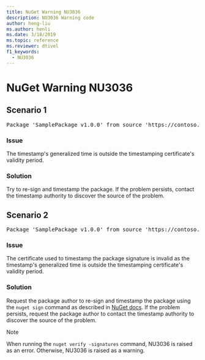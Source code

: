 ```yaml
---
title: NuGet Warning NU3036
description: NU3036 Warning code
author: heng-liu
ms.author: henli
ms.date: 3/18/2019
ms.topic: reference
ms.reviewer: dtivel
f1_keywords: 
  - NU3036
---
```


# NuGet Warning NU3036

## Scenario 1

<pre>Package 'SamplePackage v1.0.0' from source 'https://contoso.com/index.json': The timestamp's generalized time is outside the timestamping certificate's validity period.</pre>

### Issue

The timestamp's generalized time is outside the timestamping certificate's validity period.


### Solution

Try to re-sign and timestamp the package. If the problem persists, contact the timestamp authority to discover the source of the problem.



## Scenario 2

<pre>Package 'SamplePackage v1.0.0' from source 'https://contoso.com/index.json': The primary signature's timestamp's generalized time is outside the timestamping certificate's validity period.</pre>

### Issue

The certificate used to timestamp the package signature is invalid as the timestamp's generalized time is outside the timestamping certificate's validity period.


### Solution

Request the package author to re-sign and timestamp the package using the `nuget sign` command as described in [NuGet docs](https://docs.microsoft.com/en-us/nuget/create-packages/sign-a-package). If the problem persists, request the package author to contact the timestamp authority to discover the source of the problem.


> [!Note]
> When running the `nuget verify -signatures` command, NU3036 is raised as an error. Otherwise, NU3036 is raised as a warning.
